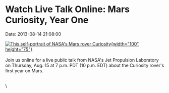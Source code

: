Watch Live Talk Online: Mars Curiosity, Year One
================================================

Date: 2013-08-14 21:08:00

[![This self-portrait of NASA\'s Mars rover
Curiosity](http://www.jpl.nasa.gov/images/msl/20130304/pia16763-th.jpg){width="100"
height="75"}](http://www.jpl.nasa.gov/news/news.php?release=2013-249&rn=news.xml&rst=3876)\
\
Join us online for a live public talk from NASA\'s Jet Propulsion
Laboratory on Thursday, Aug. 15 at 7 p.m. PDT (10 p.m. EDT) about the
Curiosity rover\'s first year on Mars.

\
\
